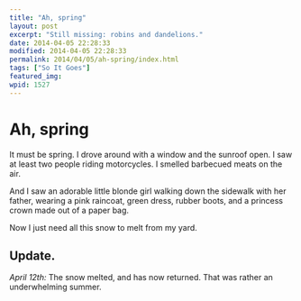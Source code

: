 ```yaml
---
title: "Ah, spring"
layout: post
excerpt: "Still missing: robins and dandelions."
date: 2014-04-05 22:28:33
modified: 2014-04-05 22:28:33
permalink: 2014/04/05/ah-spring/index.html
tags: ["So It Goes"]
featured_img: 
wpid: 1527
---
```


# Ah, spring

It must be spring. I drove around with a window and the sunroof open. I saw at least two people riding motorcycles. I smelled barbecued meats on the air.

And I saw an adorable little blonde girl walking down the sidewalk with her father, wearing a pink raincoat, green dress, rubber boots, and a princess crown made out of a paper bag.

Now I just need all this snow to melt from my yard.

Update.
-------

*April 12th:* The snow melted, and has now returned. That was rather an underwhelming summer.